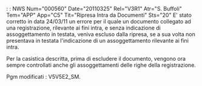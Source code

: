  :  : NWS Num="000560" Date="20110325" Rel="V3R1" Atr="S. Buffoli" Tem="APP" App="C5" Tit="Ripresa Intra da Documenti" Sts="20"
E' stato corretto in data 24/03/11 un errore per il quale un documento collegato ad una registrazione, rilevante ai fini intra, e senza indicazione di assoggettamento in testata, veniva escluso dalla ripresa, se a sua volta non presentava in testata l'indicazione di un assoggettamento
rilevante ai fini intra.

Per la casistica descritta, prima di escludere il documento, vengono ora sempre controllati anche gli assoggettamenti delle righe della registrazione.

Pgm modificati :  V5V5E2_SM.

